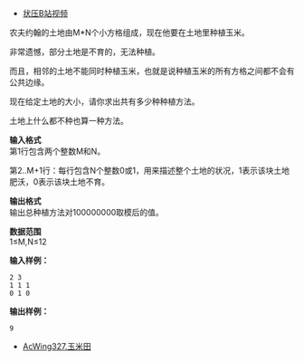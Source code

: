 * [状压B站视频](https://www.bilibili.com/video/BV1wE41147Bw/)

农夫约翰的土地由M*N个小方格组成，现在他要在土地里种植玉米。

非常遗憾，部分土地是不育的，无法种植。

而且，相邻的土地不能同时种植玉米，也就是说种植玉米的所有方格之间都不会有公共边缘。

现在给定土地的大小，请你求出共有多少种种植方法。

土地上什么都不种也算一种方法。

**输入格式**  
第1行包含两个整数M和N。

第2..M+1行：每行包含N个整数0或1，用来描述整个土地的状况，1表示该块土地肥沃，0表示该块土地不育。

**输出格式**  
输出总种植方法对100000000取模后的值。

**数据范围**  
1≤M,N≤12

**输入样例：**
```
2 3
1 1 1
0 1 0
```
**输出样例：**
```
9
```

* [AcWing327.玉米田](https://www.acwing.com/problem/content/329/)
